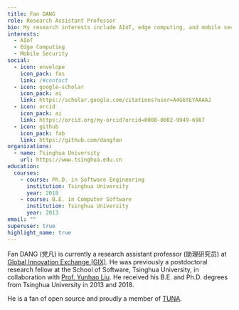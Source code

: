 ```yaml
---
title: Fan DANG
role: Research Assistant Professor
bio: My research interests include AIoT, edge computing, and mobile security.
interests:
  - AIoT
  - Edge Computing
  - Mobile Security
social:
  - icon: envelope
    icon_pack: fas
    link: /#contact
  - icon: google-scholar
    icon_pack: ai
    link: https://scholar.google.com/citations?user=A4G6tEYAAAAJ
  - icon: orcid
    icon_pack: ai
    link: https://orcid.org/my-orcid?orcid=0000-0002-9949-6987
  - icon: github
    icon_pack: fab
    link: https://github.com/dangfan
organizations:
  - name: Tsinghua University
    url: https://www.tsinghua.edu.cn
education:
  courses:
    - course: Ph.D. in Software Engineering
      institution: Tsinghua University
      year: 2018
    - course: B.E. in Computer Software
      institution: Tsinghua University
      year: 2013
email: ""
superuser: true
highlight_name: true
---
```

Fan DANG (党凡) is currently a research assistant professor (助理研究员) at [Global Innovation Exchange (GIX)](https://gix.tsinghua.edu.cn). He was previously a postdoctoral research fellow at the School of Software, Tsinghua University, in collaboration with [Prof. Yunhao Liu](http://people.gix.tsinghua.edu.cn/yunhao/en.html). He received his B.E. and Ph.D. degrees from Tsinghua University in 2013 and 2018.

He is a fan of open source and proudly a member of [TUNA](https://tuna.moe/).
